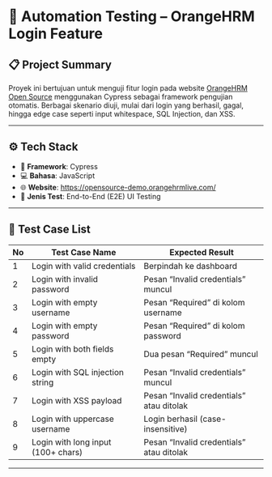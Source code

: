 # 🧪 Automation Testing – OrangeHRM Login Feature

## 📋 Project Summary

Proyek ini bertujuan untuk menguji fitur login pada website [OrangeHRM Open Source](https://opensource-demo.orangehrmlive.com/) menggunakan Cypress sebagai framework pengujian otomatis. Berbagai skenario diuji, mulai dari login yang berhasil, gagal, hingga edge case seperti input whitespace, SQL Injection, dan XSS.

---

## ⚙️ Tech Stack

- 🔧 **Framework**: Cypress
- 💻 **Bahasa**: JavaScript
- 🌐 **Website**: https://opensource-demo.orangehrmlive.com/
- 🧪 **Jenis Test**: End-to-End (E2E) UI Testing

---

## 🧾 Test Case List

| No | Test Case Name                           | Expected Result                                      |
|----|-------------------------------------------|------------------------------------------------------|
| 1  | Login with valid credentials              | Berpindah ke dashboard                              |
| 2  | Login with invalid password               | Pesan “Invalid credentials” muncul                  |
| 3  | Login with empty username                 | Pesan “Required” di kolom username                  |
| 4  | Login with empty password                 | Pesan “Required” di kolom password                  |
| 5  | Login with both fields empty              | Dua pesan “Required” muncul                         |
| 6  | Login with SQL injection string           | Pesan “Invalid credentials” muncul                  |
| 7  | Login with XSS payload                    | Pesan “Invalid credentials” atau ditolak            |
| 8  | Login with uppercase username             | Login berhasil (case-insensitive)                   |
| 9 | Login with long input (100+ chars)        | Pesan “Invalid credentials” atau ditolak            |

---